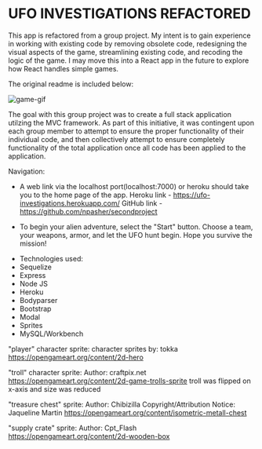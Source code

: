 # UFO INVESTIGATIONS REFACTORED

This app is refactored from a group project. My intent is to gain experience in working with existing code by removing obsolete code, redesigning the visual aspects of the game, streamlining existing code, and recoding the logic of the game. I may move this into a React app in the future to explore how React handles simple games. 

The original readme is included below:

![game-gif](https://github.com/npasher/secondproject/blob/master/public/assets/images/game-gif.gif)

The goal with this group project was to create a full stack application utilzing the MVC framework. As part of this initiative, it was contingent upon each group member to attempt to ensure the proper functionality of their individual code, and then collectively attempt to ensure completely functionality of the total application once all code has been applied to the application.

Navigation:

- A web link via the localhost port(localhost:7000) or heroku should take you to the home page of the app. 
Heroku link  - https://ufo-investigations.herokuapp.com/
GitHub link -  https://github.com/npasher/secondproject

- To begin your alien adventure, select the "Start" button. Choose a team, your weapons, armor, and let the UFO hunt begin. Hope you survive the mission!


* Technologies used:
 * Sequelize
 * Express
 * Node JS
 * Heroku
 * Bodyparser
 * Bootstrap
 * Modal
 * Sprites
 * MySQL/Workbench


"player" character sprite:
 character sprites by: tokka
 https://opengameart.org/content/2d-hero
 
"troll" character sprite:
 Author: craftpix.net
 https://opengameart.org/content/2d-game-trolls-sprite
 troll was flipped on x-axis and size was reduced

"treasure chest" sprite:
 Author:
 Chibizilla
 Copyright/Attribution Notice:
 Jaqueline Martin
 https://opengameart.org/content/isometric-metall-chest

"supply crate" sprite:
 Author:
 Cpt_Flash
 https://opengameart.org/content/2d-wooden-box

